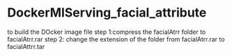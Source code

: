 # DockerMlServing_facial_attribute
to build the DOcker image file
step 1:compress the facialAtrr folder to facialAtrr.rar
step 2: change the extension of the folder from facialAtrr.rar to facialAttrr.tar
